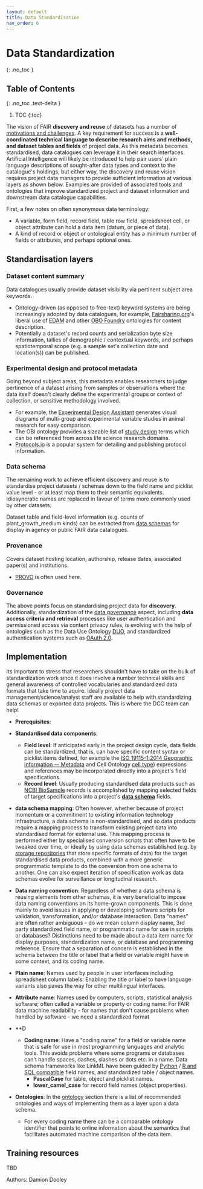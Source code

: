```yaml
---
layout: default
title: Data Standardisation
nav_order: 6
---
```


# Data Standardization
{: .no_toc }

## Table of Contents
{: .no_toc .text-delta }

1. TOC
{:toc}

The vision of FAIR **discovery and reuse** of datasets has a number of [motivations and challenges](https://github.com/ClimateSmartAgCollab/Documentation-en/blob/main/docs/Data_Standardization/motivation.md). A key requirement for success is a **well-coordinated technical language to describe research aims and methods, and dataset tables and fields** of project data.  As this metadata becomes standardised, data catalogues can leverage it in their search interfaces.  Artificial Intelligence will likely be introduced to help pair users' plain language descriptions of sought-after data types and context to the catalogue's holdings, but either way, the discovery and reuse vision requires project data managers to provide sufficient information at various layers as shown below.  Examples are provided of associated tools and ontologies that improve standardized project and dataset information and downstream data catalogue capabilities.

First, a few notes on often synonymous data terminology: 
* A variable, form field, record field, table row field, spreadsheet cell, or object attribute can hold a data item (datum, or piece of data).
* A kind of record or object or ontological entity has a minimum number of fields or attributes, and perhaps optional ones.


## Standardisation layers

### Dataset content summary
Data catalogues usually provide dataset visibility via pertinent subject area keywords.

 * Ontology-driven (as opposed to free-text) keyword systems are being increasingly adopted by data catalogues, for example, [Fairsharing.org](https://fairsharing.org/)'s liberal use of [EDAM](https://edamontology.org/page) and other [OBO Foundry](https://obofoundry.org/) ontologies for content description.
 * Potentially a dataset's record counts and serialization byte size information, tallies of demographic / contextual keywords, and perhaps spatiotemporal scope (e.g. a sample set's collection date and location(s)) can be published.

### Experimental design and protocol metadata

Going beyond subject areas, this metadata enables researchers to judge pertinence of a dataset arising from samples or observations where the data itself doesn't clearly define the experimental groups or context of collection, or sensitive methodology involved.

 * For example, the [Experimental Design Assistant](https://nc3rs.org.uk/our-portfolio/experimental-design-assistant-eda) generates visual diagrams of multi-group and experimental variable studies in animal research for easy comparison.
 * The OBI ontology provides a sizeable list of [study design](http://purl.obolibrary.org/obo/OBI_0500000) terms which can be referenced from across life science research domains.
 * [Protocols.io](https://www.protocols.io/) is a popular system for detailing and publishing protocol information.

### Data schema

The remaining work to achieve efficient discovery and reuse is to standardise project datasets / schemas down to the field name and picklist value level - or at least map them to their semantic equivalents.  Idiosyncratic names are replaced in favour of terms more commonly used by other datasets.

Dataset table and field-level information (e.g. counts of plant_growth_medium kinds) can be extracted from [data schemas](https://github.com/ClimateSmartAgCollab/Documentation-en/blob/main/docs/Data_Documentation/schemas.md) for display in agency or public FAIR data catalogues.

### Provenance
Covers dataset hosting location, authorship, release dates, associated paper(s) and institutions.

 * [PROVO](https://www.w3.org/TR/prov-overview/) is often used here.

### Governance

The above points focus on standardising project data for **discovery**.  Additionally, standardization of the [data governance](https://github.com/ClimateSmartAgCollab/Documentation-en/blob/main/docs/Data_Sharing/index.md#administrative) aspect, including **data access criteria and retrieval** processes like user authentication and permissioned access via content privacy rules, is evolving with the help of ontologies such as the Data Use Ontology [DUO](https://github.com/EBISPOT/DUO), and standardized authentication systems such as [OAuth 2.0](https://oauth.net/2/).

## Implementation

Its important to stress that researchers shouldn't have to take on the bulk of standardization work since it does involve a number technical skills and general awareness of controlled vocabularies and standardized data formats that take time to aquire.  Ideally project data management/science/analyst staff are available to help with standardizing data schemas or exported data projects. This is where the DCC team can help!

* **Prerequisites**: 
  
* **Standardised data components**:
  * **Field level**: If anticipated early in the project design cycle, data fields can be standardized, that is, can have specific content syntax or picklist items defined, for example the [ISO 19115-1:2014
Geographic information — Metadata](https://www.iso.org/standard/53798.html) and Cell Ontology [cell type]([https://obofoundry.org/ontology/cl.html](http://purl.obolibrary.org/obo/CL_0000000))) expressions and references may be incorporated directly into a project's field specifications.
  * **Record level**: Usually producing standardised data products such as [NCBI BioSample](https://www.ncbi.nlm.nih.gov/biosample/docs/attributes/) records is accomplished by mapping selected fields of target specifications into a project's [**data schema**](https://github.com/ClimateSmartAgCollab/Documentation-en/blob/main/docs/Data_Documentation/schemas.md) fields.


* **data schema mapping**: Often however, whether because of project momentum or a commitment to existing information technology infrastructure, a data schema is non-standardised, and so data products require a mapping process to transform existing project data into standardised format for external use. This mapping process is performed either by specialised conversion scripts that often have to be tweaked over time, or ideally by using data schemas established (e.g. by [storage repositories](https://github.com/ClimateSmartAgCollab/Documentation-en/blob/main/docs/storage/index.md) that store specific formats of data) for the target standardised data products, combined with a more generic programmatic template to do the conversion from one schema to another. One can also expect iteration of specification work as data schemas evolve for surveillance or longitudinal research.
  
* **Data naming convention**: Regardless of whether a data schema is reusing elements from other schemas, it is very beneficial to impose data naming conventions on its home-grown components.  This is done mainly to avoid issues in applying or developing software scripts for validation, transformation, and/or database interaction.  Data "names" are often rather ambiguous - do we mean column display name, 3rd party standardized field name, or programmatic name for use in scripts or databases?  Distinctions need to be made about a data item name for display purposes, standardization name, or database and programming reference. Ensure that a separation of concern is established in the schema between the title or label that a field or variable might have in some context, and its coding name. 

 * **Plain name**: Names used by people in user interfaces including spreadsheet column labels: Enabling the title or label to have language variants also paves the way for other multilingual interfaces.
* **Attribute name**: Names used by computers, scripts, statistical analysis software; often called a variable or property or coding name: For FAIR data machine readability - for names that don't cause problems when handled by software - we need a standardized format
* **D
  * **Coding name**: Have a "coding name" for a field or variable name that is safe for use in most programming languages and analytic tools.  This avoids problems where some programs or databases can't handle spaces, dashes, slashes or dots etc. in a name.  Data schema frameworks like LinkML have been guided by [Python](https://peps.python.org/pep-0008/#naming-conventions) / [R and SQL compatible](https://bookdown.org/content/d1e53ac9-28ce-472f-bc2c-f499f18264a3/names.html) field names, and standardized table / object names.
     * **PascalCase** for table, object and picklist names.
     * **lower_camel_case** for record field names (object properties).
 
  
* **Ontologies**: In the [ontology](https://github.com/ClimateSmartAgCollab/Documentation-en/blob/main/docs/Data_Standardization/ontology.md) section there is a list of recommended ontologies and ways of implementing them as a layer upon a data schema.
  * For every coding name there can be a comparable ontology identifier that points to online information about the semantics that facilitates automated machine comparison of the data item.

## Training resources ###
TBD


Authors: Damion Dooley
